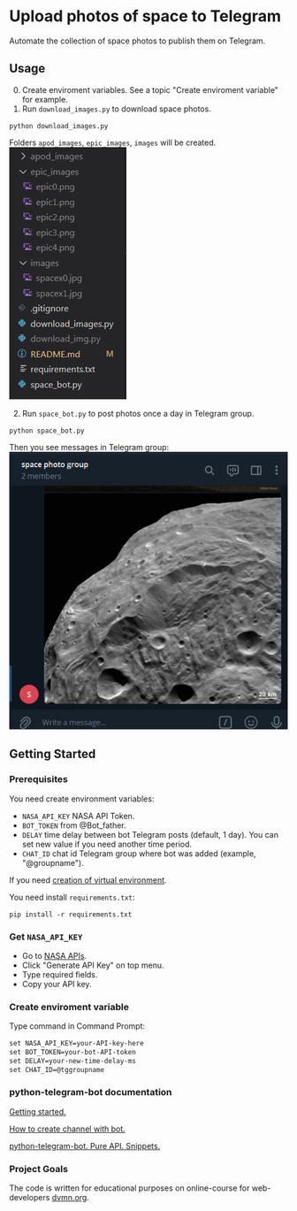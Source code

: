 # Upload photos of space to Telegram
Automate the collection of space photos to publish them on Telegram.

## Usage
0. Create enviroment variables. See a topic "Create enviroment variable" for example.
1. Run `download_images.py` to download space photos.
```
python download_images.py
```
Folders `apod_images`, `epic_images`, `images` will be created.
![](https://github.com/vip-v2a/space_telegram/blob/ff70cc96f37b8323293d501f60e726e0db21d87b/ext/images.JPG)

2. Run `space_bot.py` to post photos once a day in Telegram group.
```
python space_bot.py
```
Then you see messages in Telegram group:
![](https://github.com/vip-v2a/space_telegram/blob/ff70cc96f37b8323293d501f60e726e0db21d87b/ext/space_bot.gif)

## Getting Started
### Prerequisites

You need create environment variables:
- `NASA_API_KEY` NASA API Token.
- `BOT_TOKEN` from @Bot_father.
- `DELAY` time delay between bot Telegram posts (default, 1 day). You can set new value if you need another time period.
- `CHAT_ID` chat id Telegram group where bot was added (example, "@groupname").

If you need [creation of virtual environment](https://vc.ru/dev/240211-nastroyka-rabochego-okruzheniya-na-windows-dlya-raboty-s-python).

You need install `requirements.txt`:
```    
pip install -r requirements.txt
```

### Get `NASA_API_KEY`
- Go to [NASA APIs](https://api.nasa.gov/).
- Click "Generate API Key" on top menu.
- Type required fields.
- Copy your API key.

### Create enviroment variable
Type command in Command Prompt:
```
set NASA_API_KEY=your-API-key-here
set BOT_TOKEN=your-bot-API-token
set DELAY=your-new-time-delay-ms
set CHAT_ID=@tggroupname
```

### python-telegram-bot documentation
[Getting started.](https://python-telegram-bot.org/)

[How to create channel with bot.](https://smmplanner.com/blog/otlozhennyj-posting-v-telegram/)

[python-telegram-bot. Pure API. Snippets.](https://github.com/python-telegram-bot/python-telegram-bot/wiki/Code-snippets#working-with-files-and-media)

### Project Goals

The code is written for educational purposes on online-course for web-developers [dvmn.org](https://dvmn.org/).
